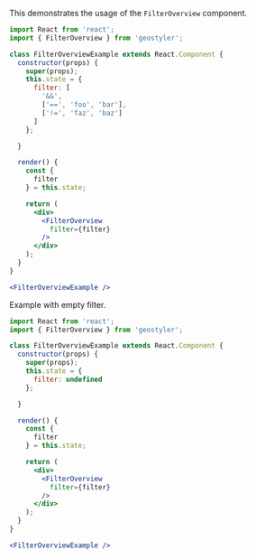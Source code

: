 <!--
 * Released under the BSD 2-Clause License
 *
 * Copyright © 2021-present, terrestris GmbH & Co. KG and GeoStyler contributors
 * All rights reserved.
 *
 * Redistribution and use in source and binary forms, with or without
 * modification, are permitted provided that the following conditions are met:
 *
 * * Redistributions of source code must retain the above copyright notice,
 *   this list of conditions and the following disclaimer.
 *
 * * Redistributions in binary form must reproduce the above copyright notice,
 *   this list of conditions and the following disclaimer in the documentation
 *   and/or other materials provided with the distribution.
 *
 * THIS SOFTWARE IS PROVIDED BY THE COPYRIGHT HOLDERS AND CONTRIBUTORS "AS IS"
 * AND ANY EXPRESS OR IMPLIED WARRANTIES, INCLUDING, BUT NOT LIMITED TO, THE
 * IMPLIED WARRANTIES OF MERCHANTABILITY AND FITNESS FOR A PARTICULAR PURPOSE
 * ARE DISCLAIMED. IN NO EVENT SHALL THE COPYRIGHT HOLDER OR CONTRIBUTORS BE
 * LIABLE FOR ANY DIRECT, INDIRECT, INCIDENTAL, SPECIAL, EXEMPLARY, OR
 * CONSEQUENTIAL DAMAGES (INCLUDING, BUT NOT LIMITED TO, PROCUREMENT OF
 * SUBSTITUTE GOODS OR SERVICES; LOSS OF USE, DATA, OR PROFITS; OR BUSINESS
 * INTERRUPTION) HOWEVER CAUSED AND ON ANY THEORY OF LIABILITY, WHETHER IN
 * CONTRACT, STRICT LIABILITY, OR TORT (INCLUDING NEGLIGENCE OR OTHERWISE)
 * ARISING IN ANY WAY OUT OF THE USE OF THIS SOFTWARE, EVEN IF ADVISED OF THE
 * POSSIBILITY OF SUCH DAMAGE.
 *
-->

This demonstrates the usage of the `FilterOverview` component.

```jsx
import React from 'react';
import { FilterOverview } from 'geostyler';

class FilterOverviewExample extends React.Component {
  constructor(props) {
    super(props);
    this.state = {
      filter: [
        '&&',
        ['==', 'foo', 'bar'],
        ['!=', 'faz', 'baz']
      ]
    };

  }

  render() {
    const {
      filter
    } = this.state;

    return (
      <div>
        <FilterOverview
          filter={filter}
        />
      </div>
    );
  }
}

<FilterOverviewExample />
```

Example with empty filter.

```jsx
import React from 'react';
import { FilterOverview } from 'geostyler';

class FilterOverviewExample extends React.Component {
  constructor(props) {
    super(props);
    this.state = {
      filter: undefined
    };

  }

  render() {
    const {
      filter
    } = this.state;

    return (
      <div>
        <FilterOverview
          filter={filter}
        />
      </div>
    );
  }
}

<FilterOverviewExample />
```
